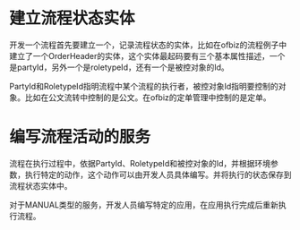 # 建立流程状态实体

开发一个流程首先要建立一个，记录流程状态的实体，比如在ofbiz的流程例子中建立了一个OrderHeader的实体，这个实体最起码要有三个基本属性描述，一个是partyId，另外一个是roletypeId，还有一个是被控对象的Id。

PartyId和RoletypeId指明流程中某个流程的执行者，被控对象Id指明要控制的对象。比如在公文流转中控制的是公文。在ofbiz的定单管理中控制的是定单。

# 编写流程活动的服务

流程在执行过程中，依据PartyId、RoletypeId和被控对象的Id，并根据环境参数，执行特定的动作，这个动作可以由开发人员具体编写。并将执行的状态保存到流程状态实体中。

对于MANUAL类型的服务，开发人员编写特定的应用，在应用执行完成后重新执行流程。
